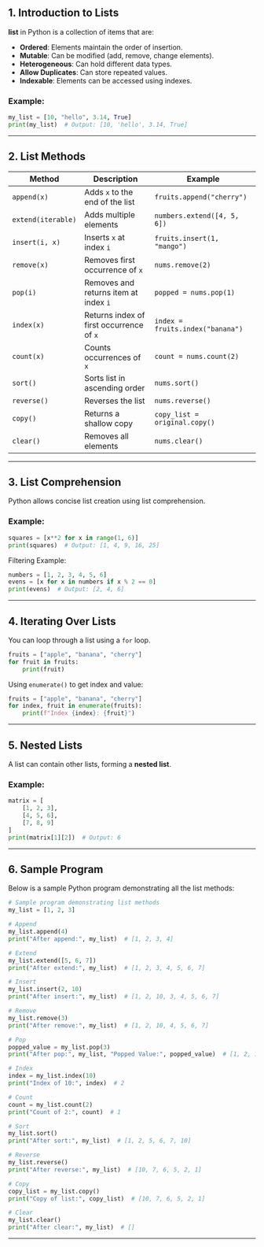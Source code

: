 ## **1. Introduction to Lists**
**list** in Python is a collection of items that are:
- **Ordered**: Elements maintain the order of insertion.
- **Mutable**: Can be modified (add, remove, change elements).
- **Heterogeneous**: Can hold different data types.
- **Allow Duplicates**: Can store repeated values.
- **Indexable**: Elements can be accessed using indexes.

### **Example:**
```python
my_list = [10, "hello", 3.14, True]
print(my_list)  # Output: [10, 'hello', 3.14, True]
```

---

## **2. List Methods**

| Method      | Description | Example |
|------------|-------------|---------|
| `append(x)` | Adds `x` to the end of the list | `fruits.append("cherry")` |
| `extend(iterable)` | Adds multiple elements | `numbers.extend([4, 5, 6])` |
| `insert(i, x)` | Inserts `x` at index `i` | `fruits.insert(1, "mango")` |
| `remove(x)` | Removes first occurrence of `x` | `nums.remove(2)` |
| `pop(i)` | Removes and returns item at index `i` | `popped = nums.pop(1)` |
| `index(x)` | Returns index of first occurrence of `x` | `index = fruits.index("banana")` |
| `count(x)` | Counts occurrences of `x` | `count = nums.count(2)` |
| `sort()` | Sorts list in ascending order | `nums.sort()` |
| `reverse()` | Reverses the list | `nums.reverse()` |
| `copy()` | Returns a shallow copy | `copy_list = original.copy()` |
| `clear()` | Removes all elements | `nums.clear()` |

---

## **3. List Comprehension**
Python allows concise list creation using list comprehension.

### **Example:**
```python
squares = [x**2 for x in range(1, 6)]
print(squares)  # Output: [1, 4, 9, 16, 25]
```

Filtering Example:
```python
numbers = [1, 2, 3, 4, 5, 6]
evens = [x for x in numbers if x % 2 == 0]
print(evens)  # Output: [2, 4, 6]
```

---

## **4. Iterating Over Lists**
You can loop through a list using a `for` loop.

```python
fruits = ["apple", "banana", "cherry"]
for fruit in fruits:
    print(fruit)
```

Using `enumerate()` to get index and value:
```python
fruits = ["apple", "banana", "cherry"]
for index, fruit in enumerate(fruits):
    print(f"Index {index}: {fruit}")
```

---

## **5. Nested Lists**
A list can contain other lists, forming a **nested list**.

### **Example:**
```python
matrix = [
    [1, 2, 3],
    [4, 5, 6],
    [7, 8, 9]
]
print(matrix[1][2])  # Output: 6
```

---

## **6. Sample Program**
Below is a sample Python program demonstrating all the list methods:

```python
# Sample program demonstrating list methods
my_list = [1, 2, 3]

# Append
my_list.append(4)
print("After append:", my_list)  # [1, 2, 3, 4]

# Extend
my_list.extend([5, 6, 7])
print("After extend:", my_list)  # [1, 2, 3, 4, 5, 6, 7]

# Insert
my_list.insert(2, 10)
print("After insert:", my_list)  # [1, 2, 10, 3, 4, 5, 6, 7]

# Remove
my_list.remove(3)
print("After remove:", my_list)  # [1, 2, 10, 4, 5, 6, 7]

# Pop
popped_value = my_list.pop(3)
print("After pop:", my_list, "Popped Value:", popped_value)  # [1, 2, 10, 5, 6, 7], 4

# Index
index = my_list.index(10)
print("Index of 10:", index)  # 2

# Count
count = my_list.count(2)
print("Count of 2:", count)  # 1

# Sort
my_list.sort()
print("After sort:", my_list)  # [1, 2, 5, 6, 7, 10]

# Reverse
my_list.reverse()
print("After reverse:", my_list)  # [10, 7, 6, 5, 2, 1]

# Copy
copy_list = my_list.copy()
print("Copy of list:", copy_list)  # [10, 7, 6, 5, 2, 1]

# Clear
my_list.clear()
print("After clear:", my_list)  # []
```

---
